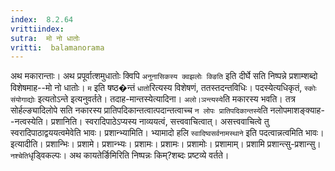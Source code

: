 ```yaml
---
index:  8.2.64
vrittiindex: 
sutra:  मो नो धातोः
vritti:  balamanorama 
---
```


अथ मकारान्ताः। अथ प्रपूर्वात्शमुधातोः क्विपि `अनुनासिकस्य क्वझलोः क्ङिति` इति दीर्घे सति निष्पन्ने प्रशाम्शब्दो विशेषमाह--मो नो धातोः। `म` इति षष्ठ�न्तं `धातो`रित्यस्य विशेषणं, ततस्तदन्तविधिः। पदस्येत्यधिकृतं, `स्कोः संयोगाद्योः` इत्यतोऽन्ते इत्यनुवर्तते। तदाह-मान्तस्येत्यादिना। `अलो।ञन्त्यस्ये`ति मकारस्य भवति। तत्र सोर्हल्ङ्यादिलोपे सति नकारस्य प्रातिपदिकान्तत्वात्पदान्तत्वाच्च `न लोपः प्रातिपदिकान्तस्ये`ति नलोपमाशङ्क्याह--नत्वस्येति। प्रशानिति। स्वरादिपाठेऽप्यस्य नाव्ययत्वं, सत्त्ववाचित्वात्। असत्त्ववाचित्वे तु स्वरादिपाठाद्वययत्वमेवेति भावः। प्रशान्भ्यामिति। भ्यामादो हलि `स्वादिष्वसर्वनामस्थाने` इति पदत्वान्नत्वमिति भावः। इत्यादीति। प्रशान्भिः। प्रशामे। प्रशान्भ्यः। प्रशामः। प्रशामः। प्रशामोः। प्रशामाम्। प्रशामि प्रशान्त्सु-प्रशान्सु। `नश्चेति`धृड्विकल्पः। अथ कायतेर्ङिमिरिति निष्पन्नः किम्?शब्दः प्रष्टव्ये वर्तते।


